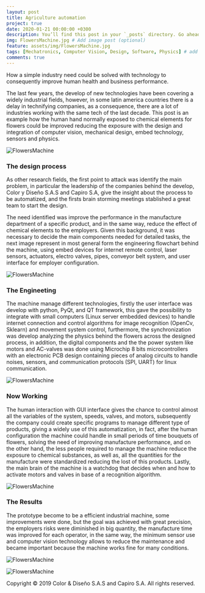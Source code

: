 ```yaml
---
layout: post
title: Agriculture automation
project: true
date: 2020-01-21 00:00:00 +0300
description: You’ll find this post in your `_posts` directory. Go ahead and edit it and re-build the site to see your changes. # Add post description (optional)
img: FlowersMachine.jpg # Add image post (optional)
feature: assets/img/FlowersMachine.jpg
tags: [Mechatronics, Computer Vision, Design, Software, Physics] # add tag
comments: true
---
```


How a simple industry need could be solved with technology to consequently improve human health and business performance.

The last few years, the develop of new technologies have been covering a widely industrial fields, however, in some latin america countries there is a delay in technifying companies, as a consequence, there are a lot of industries working with the same tech of the last decade. This post is an example how the human hand normally exposed to chemical elements for flowers could be improved reducing the exposure with the design and integration of computer vision, mechanical design, embed technology, sensors and physics.

![FlowersMachine]({{site.baseurl}}/assets/img/FlowersMachine/Definicion.2.jpg)

### The design process

As other research fields, the first point to attack was identify the main problem, in particular the leadership of the companies behind the develop, Color y Diseño S.A.S and Capiro S.A, give the insight about the process to be automatized, and the firsts brain storming meetings stablished a great team to start the design.

The need identified was improve the performance in the manufacture department of a specific product, and in the same way, reduce the effect of chemical elements to the employers. Given this  background, it was necessary to decide the main components needed for detailed tasks, the next image represent in most general form the engineering flowchart behind the machine, using embed devices for internet remote control, laser sensors, actuators, electro valves, pipes, conveyor belt system, and user interface for employer configuration.

![FlowersMachine]({{site.baseurl}}/assets/img/FlowersMachine/FlowersMachine.png)

### The Engineeting

The machine manage different technologies, firstly the user interface was develop with python, PyQt, and QT framework, this gave the possibility to integrate with small computers (Linux server embedded devices) to handle internet connection and control algorithms for image recognition (OpenCv, Sklearn) and movement system control, furthermore, the synchronization was develop analyzing the physics behind the flowers across the designed process, in addition, the digital components and the the power system like motors and AC-valves was done using Microchip 8 bits microcontrollers with an electronic PCB design containing pieces of analog circuits to handle noises, sensors, and communication protocols (SPI, UART) for linux communication.

![FlowersMachine]({{site.baseurl}}/assets/img/FlowersMachine/Electronics.jpg)


### Now Working

The human interaction with GUI interface gives the chance to control almost all the variables of the system, speeds, valves, and motors, subsequently the company could create specific programs to manage different type of products, giving a widely use of this automatization, in fact, after the human configuration the machine could handle in small periods of time bouquets of flowers, solving the need of improving manufacture performance, and on the other hand, the less people required to manage the machine reduce the exposure to chemical substances, as well as, all the quantities for the manufacture were standardized reducing the lost of this products. Lastly, the main brain of the machine is a watchdog that decides when and how to activate motors and valves in base of a recognition algorithm.

![FlowersMachine]({{site.baseurl}}/assets/img/FlowersMachine/Tracking.jpg)

### The Results

The prototype become to be a efficient industrial machine, some improvements were done, but the goal was achieved with great precision, the employers risks were diminished in big quantity, the manufacture time was improved for each operator, in the same way, the minimum sensor use and computer vision technology allows to reduce the maintenance and became important because the machine works fine for many conditions.


![FlowersMachine]({{site.baseurl}}/assets/img/FlowersMachine/Machine.jpg)

![FlowersMachine]({{site.baseurl}}/assets/img/FlowersMachine/Animation.gif)

Copyright © 2019 Color & Diseño S.A.S and Capiro S.A. All rights reserved.



